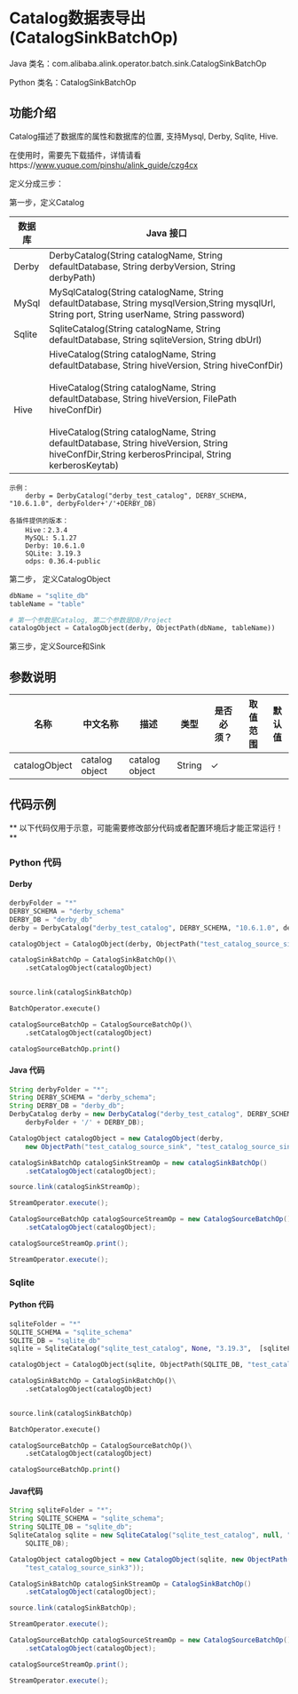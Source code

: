 # Catalog数据表导出 (CatalogSinkBatchOp)
Java 类名：com.alibaba.alink.operator.batch.sink.CatalogSinkBatchOp

Python 类名：CatalogSinkBatchOp


## 功能介绍
Catalog描述了数据库的属性和数据库的位置, 支持Mysql, Derby, Sqlite, Hive.

在使用时，需要先下载插件，详情请看https://www.yuque.com/pinshu/alink_guide/czg4cx

定义分成三步：

第一步，定义Catalog

| 数据库 | Java 接口 |
|---|---|
|Derby | DerbyCatalog(String catalogName, String defaultDatabase, String derbyVersion, String derbyPath)
|MySql | MySqlCatalog(String catalogName, String defaultDatabase, String mysqlVersion,String mysqlUrl, String port, String userName, String password)
|Sqlite | SqliteCatalog(String catalogName, String defaultDatabase, String sqliteVersion, String dbUrl)
|Hive | HiveCatalog(String catalogName, String defaultDatabase, String hiveVersion, String hiveConfDir) <br> <br> HiveCatalog(String catalogName, String defaultDatabase, String hiveVersion, FilePath hiveConfDir) <br> <br> HiveCatalog(String catalogName, String defaultDatabase, String hiveVersion, String hiveConfDir,String kerberosPrincipal, String kerberosKeytab)


    示例：
        derby = DerbyCatalog("derby_test_catalog", DERBY_SCHEMA, "10.6.1.0", derbyFolder+'/'+DERBY_DB)

    各插件提供的版本：
        Hive：2.3.4
        MySQL: 5.1.27
        Derby: 10.6.1.0
        SQLite: 3.19.3
        odps: 0.36.4-public
  

第二步， 定义CatalogObject


```Python
dbName = "sqlite_db"
tableName = "table"

# 第一个参数是Catalog, 第二个参数是DB/Project
catalogObject = CatalogObject(derby, ObjectPath(dbName, tableName))
```

第三步，定义Source和Sink

## 参数说明

| 名称 | 中文名称 | 描述 | 类型 | 是否必须？ | 取值范围 | 默认值 |
| --- | --- | --- | --- | --- | --- | --- |
| catalogObject | catalog object | catalog object | String | ✓ |  |  |


## 代码示例

** 以下代码仅用于示意，可能需要修改部分代码或者配置环境后才能正常运行！**

### Python 代码
#### Derby
```python
derbyFolder = "*"
DERBY_SCHEMA = "derby_schema"
DERBY_DB = "derby_db"
derby = DerbyCatalog("derby_test_catalog", DERBY_SCHEMA, "10.6.1.0", derbyFolder+'/'+DERBY_DB)

catalogObject = CatalogObject(derby, ObjectPath("test_catalog_source_sink", "test_catalog_source_sink3"))

catalogSinkBatchOp = CatalogSinkBatchOp()\
    .setCatalogObject(catalogObject)
     

source.link(catalogSinkBatchOp)

BatchOperator.execute()

catalogSourceBatchOp = CatalogSourceBatchOp()\
    .setCatalogObject(catalogObject)

catalogSourceBatchOp.print()

```

#### Java 代码

```java
String derbyFolder = "*";
String DERBY_SCHEMA = "derby_schema";
String DERBY_DB = "derby_db";
DerbyCatalog derby = new DerbyCatalog("derby_test_catalog", DERBY_SCHEMA, "10.6.1.0",
	derbyFolder + '/' + DERBY_DB);

CatalogObject catalogObject = new CatalogObject(derby,
	new ObjectPath("test_catalog_source_sink", "test_catalog_source_sink3"));

catalogSinkBatchOp catalogSinkStreamOp = new catalogSinkBatchOp()
	.setCatalogObject(catalogObject);

source.link(catalogSinkStreamOp);

StreamOperator.execute();

CatalogSourceBatchOp catalogSourceStreamOp = new CatalogSourceBatchOp()
	.setCatalogObject(catalogObject);

catalogSourceStreamOp.print();

StreamOperator.execute();
```


### Sqlite

#### Python 代码

```python
sqliteFolder = "*"
SQLITE_SCHEMA = "sqlite_schema"
SQLITE_DB = "sqlite_db"
sqlite = SqliteCatalog("sqlite_test_catalog", None, "3.19.3",  [sqliteFolder+'/'+SQLITE_DB])

catalogObject = CatalogObject(sqlite, ObjectPath(SQLITE_DB, "test_catalog_source_sink3"))

catalogSinkBatchOp = CatalogSinkBatchOp()\
    .setCatalogObject(catalogObject)
     

source.link(catalogSinkBatchOp)

BatchOperator.execute()

catalogSourceBatchOp = CatalogSourceBatchOp()\
    .setCatalogObject(catalogObject)

catalogSourceBatchOp.print()
```

#### Java代码

```java
String sqliteFolder = "*";
String SQLITE_SCHEMA = "sqlite_schema";
String SQLITE_DB = "sqlite_db";
SqliteCatalog sqlite = new SqliteCatalog("sqlite_test_catalog", null, "3.19.3", sqliteFolder + '/' +
	SQLITE_DB);

CatalogObject catalogObject = new CatalogObject(sqlite, new ObjectPath(SQLITE_DB,
	"test_catalog_source_sink3"));

CatalogSinkBatchOp catalogSinkStreamOp = CatalogSinkBatchOp()
	.setCatalogObject(catalogObject);

source.link(catalogSinkBatchOp);

StreamOperator.execute();

CatalogSourceBatchOp catalogSourceStreamOp = new CatalogSourceBatchOp()
	.setCatalogObject(catalogObject);

catalogSourceStreamOp.print();

StreamOperator.execute();
```
